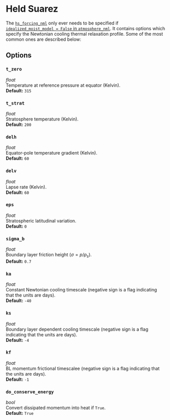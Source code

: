 # Held Suarez

The [`hs_forcing_nml`](https://github.com/ExeClim/Isca/blob/master/src/atmos_param/hs_forcing/hs_forcing.F90) 
only ever needs to be specified if 
[`idealized_moist_model = False` in `atmosphere_nml`](atmosphere.md#idealized_moist_model).
It contains options which specify the Newtonian cooling thermal relaxation profile. Some of the most common
ones are described below:

## Options
### `t_zero`
*float*</br>
Temperature at reference pressure at equator (Kelvin).</br>
**Default:** `315`

### `t_strat`
*float*</br>
Stratosphere temperature (Kelvin).</br>
**Default:** `200`

### `delh`
*float*</br>
Equator-pole temperature gradient (Kelvin).</br>
**Default:** `60`

### `delv`
*float*</br>
Lapse rate (Kelvin).</br>
**Default:** `60`

### `eps`
*float*</br>
Stratospheric latitudinal variation.</br>
**Default:** `0`

### `sigma_b`
*float*</br>
Boundary layer friction height ($\sigma =  p/p_s$).</br>
**Default:** `0.7`

### `ka`
*float*</br>
Constant Newtonian cooling timescale (negative sign is a flag indicating that the units are days).</br>
**Default:** `-40`

### `ks`
*float*</br>
Boundary layer dependent cooling timescale (negative sign is a flag indicating that the units are days).</br>
**Default:** `-4`

### `kf`
*float*</br>
BL momentum frictional timescalee (negative sign is a flag indicating that the units are days).</br>
**Default:** `-1`

### `do_conserve_energy`
*bool*</br>
Convert dissipated momentum into heat if `True`. </br>
**Default:** `True`
